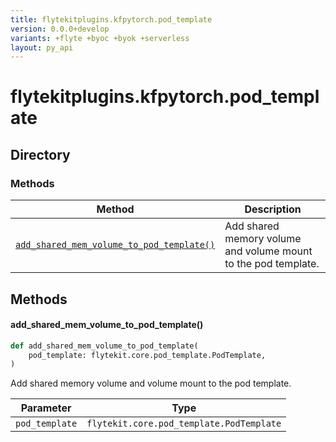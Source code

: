 ```yaml
---
title: flytekitplugins.kfpytorch.pod_template
version: 0.0.0+develop
variants: +flyte +byoc +byok +serverless
layout: py_api
---
```


# flytekitplugins.kfpytorch.pod_template

## Directory

### Methods

| Method | Description |
|-|-|
| [`add_shared_mem_volume_to_pod_template()`](#add_shared_mem_volume_to_pod_template) | Add shared memory volume and volume mount to the pod template. |


## Methods

#### add_shared_mem_volume_to_pod_template()

```python
def add_shared_mem_volume_to_pod_template(
    pod_template: flytekit.core.pod_template.PodTemplate,
)
```
Add shared memory volume and volume mount to the pod template.


| Parameter | Type |
|-|-|
| `pod_template` | `flytekit.core.pod_template.PodTemplate` |

